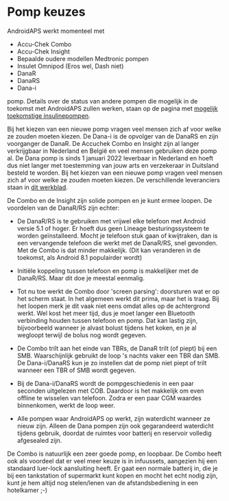 # Pomp keuzes

AndroidAPS werkt momenteel met

* Accu-Chek Combo
* Accu-Chek Insight
* Bepaalde oudere modellen Medtronic pompen
* Insulet Omnipod (Eros wel, Dash niet)
* DanaR
* DanaRS 
* Dana-i

pomp. Details over de status van andere pompen die mogelijk in de toekomst met AndroidAPS zullen werken, staan op de pagina met [mogelijk toekomstige insulinepompen](Future-possible-Pump-Drivers.md).

Bij het kiezen van een nieuwe pomp vragen veel mensen zich af voor welke ze zouden moeten kiezen. De Dana-i is de opvolger van de DanaRS en zijn voorganger de DanaR. De Accuchek Combo en Insight zijn al langer verkrijgbaar in Nederland en België en veel mensen gebruiken deze pomp al. De Dana pomp is sinds 1 januari 2022 leverbaar in Nederland en hoeft dus niet langer met toestemming van jouw arts en verzekeraar in Duitsland besteld te worden. Bij het kiezen van een nieuwe pomp vragen veel mensen zich af voor welke ze zouden moeten kiezen. De verschillende leveranciers staan in [dit werkblad](https://drive.google.com/open?id=1CRfmmjA-0h_9nkRViP3J9FyflT9eu-a8HeMrhrKzKz0).

De Combo en de Insight zijn solide pompen en je kunt ermee loopen. De voordelen van de DanaR/RS zijn echter:

* De DanaR/RS is te gebruiken met vrijwel elke telefoon met Android versie 5.1 of hoger. Er hoeft dus geen Lineage besturingssysteem te worden geïnstalleerd. Mocht je telefoon stuk gaan of kwijtraken, dan is een vervangende telefoon die werkt met de DanaR/RS, snel gevonden. Met de Combo is dat minder makkelijk. (Dit kan veranderen in de toekomst, als Android 8.1 populairder wordt)

* Initiële koppeling tussen telefoon en pomp is makkelijker met de DanaR/RS. Maar dit doe je meestal eenmalig.

* Tot nu toe werkt de Combo door 'screen parsing': doorsturen wat er op het scherm staat. In het algemeen werkt dit prima, maar het is traag. Bij het loopen merk je dit vaak niet eens omdat alles op de achtergrond werkt. Wel kost het meer tijd, dus je moet langer een Bluetooth verbinding houden tussen telefoon en pomp. Dat kan lastig zijn, bijvoorbeeld wanneer je alvast bolust tijdens het koken, en je al wegloopt terwijl de bolus nog wordt gegeven.

* De Combo trilt aan het einde van TBRs, de DanaR trilt (of piept) bij een SMB. Waarschijnlijk gebruikt de loop 's nachts vaker een TBR dan SMB. De Dana-i/DanaRS kun je zo instellen dat de pomp niet piept of trilt wanneer een TBR of SMB wordt gegeven.

* Bij de Dana-i/DanaRS wordt de pompgeschiedenis in een paar seconden uitgelezen met COB. Daardoor is het makkelijk om even offline te wisselen van telefoon. Zodra er een paar CGM waardes binnenkomen, werkt de loop weer.

* Alle pompen waar AndroidAPS op werkt, zijn waterdicht wanneer ze nieuw zijn. Alleen de Dana pompen zijn ook gegarandeerd waterdicht tijdens gebruik, doordat de ruimtes voor batterij en reservoir volledig afgesealed zijn.

De Combo is natuurlijk een zeer goede pomp, en loopbaar. De Combo heeft ook als voordeel dat er veel meer keuze is in infuussets, aangezien hij een standaard luer-lock aansluiting heeft. Er gaat een normale batterij in, die je bij een tankstation of supermarkt kunt kopen en mocht het echt nodig zijn, kunt je hem altijd nog stelen/lenen van de afstandsbediening in een hotelkamer ;-)
